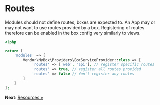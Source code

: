 # Routes

Modules should not define routes, boxes are expected to.
An App may or may not want to use routes provided by a box.
Registering of routes therefore can be enabled in the box config very similarly to views.

```php
<?php

return [
    'modules' => [
        Vendor\MyBox\Providers\BoxServiceProvider::class => [
            'routes' => ['web', 'api'], // register specific routes
            'routes' => true, // register all routes provided
            'routes' => false // don't register any routes
        ]
    ]
];
```

**Next**: [Resources &raquo;](resources.md)